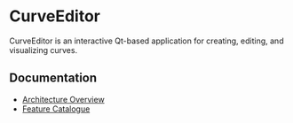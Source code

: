 # CurveEditor

CurveEditor is an interactive Qt-based application for creating, editing, and visualizing curves.

## Documentation

- [Architecture Overview](docs/architecture.md)
- [Feature Catalogue](docs/features.md)
